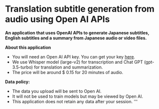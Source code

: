 # Translation subtitle generation from audio using Open AI APIs

**An application that uses OpenAI APIs to generate Japanese subtitles, 
English subtitles and a summary from Japanese audio or video files.**

**About this application**

- You will need an Open AI API key. You can get your key [here](https://platform.openai.com/).
- We use Whisper model (large-v2) for transcription and Chat GPT (gpt-3.5-turbo) for translation and summarization.
- The price will be around $ 0.15 for 20 minutes of audio.

**Data policy:**

- The data you upload will be sent to Open AI.
- It will not be used to train models but may be viewed by Open AI.
- This application does not retain any data after your session.
'''
